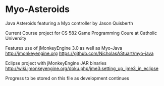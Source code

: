 # Myo-Asteroids
Java Asteroids featuring a Myo controller 
by Jason Quisberth 

Current Course project for CS 582 Game Programming Coure at Catholic University 

Features use of jMonkeyEngine 3.0 as well as Myo-Java 
http://jmonkeyengine.org
https://github.com/NicholasAStuart/myo-java

Eclipse project with jMonkeyEngine JAR binaries 
http://wiki.jmonkeyengine.org/doku.php/jme3:setting_up_jme3_in_eclipse

Progress to be stored on this file as development continues 
